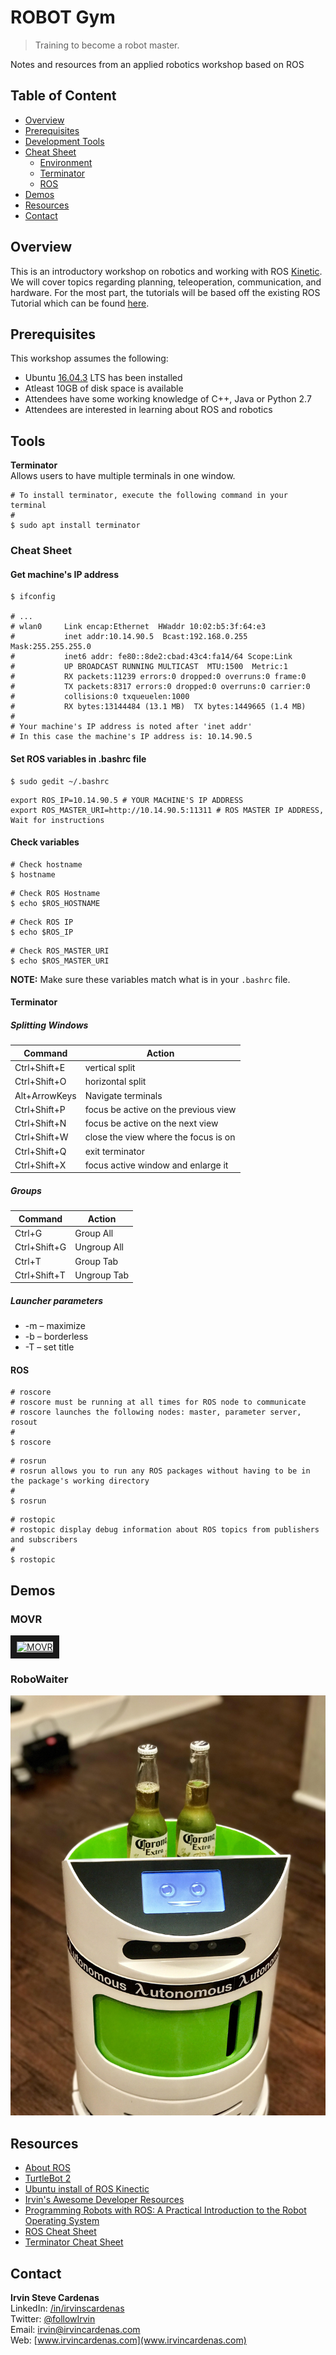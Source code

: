 # ROBOT Gym
> Training to become a robot master.

Notes and resources from an applied robotics workshop based on ROS

## Table of Content
- [Overview](#overview)
- [Prerequisites](#prerequisites)
- [Development Tools](#tools)
- [Cheat Sheet](#cheat-sheet)
  - [Environment](#get-machines-ip-address)
  - [Terminator](#terminator)
  - [ROS](#ros)
- [Demos](#demos)
- [Resources](#resources)
- [Contact](#contact)

## Overview
This is an introductory workshop on robotics and working with ROS [Kinetic](http://wiki.ros.org/kinetic/Installation/Ubuntu).
We will cover topics regarding planning, teleoperation, communication, and hardware.
For the most part, the tutorials will be based off the existing ROS Tutorial which can be found [here](http://wiki.ros.org/ROS/Tutorials/). 

## Prerequisites
This workshop assumes the following:
- Ubuntu [16.04.3](https://www.ubuntu.com/download/desktop) LTS has been installed
- Atleast 10GB of disk space is available
- Attendees have some working knowledge of C++, Java or Python 2.7
- Attendees are interested in learning about ROS and robotics

## Tools 
**Terminator**   
Allows users to have multiple terminals in one window.
```
# To install terminator, execute the following command in your terminal
# 
$ sudo apt install terminator
```
### Cheat Sheet
#### Get machine's IP address
```
$ ifconfig

# ...
# wlan0     Link encap:Ethernet  HWaddr 10:02:b5:3f:64:e3  
#           inet addr:10.14.90.5  Bcast:192.168.0.255  Mask:255.255.255.0
#           inet6 addr: fe80::8de2:cbad:43c4:fa14/64 Scope:Link
#           UP BROADCAST RUNNING MULTICAST  MTU:1500  Metric:1
#           RX packets:11239 errors:0 dropped:0 overruns:0 frame:0
#           TX packets:8317 errors:0 dropped:0 overruns:0 carrier:0
#           collisions:0 txqueuelen:1000 
#           RX bytes:13144484 (13.1 MB)  TX bytes:1449665 (1.4 MB)
#
# Your machine's IP address is noted after 'inet addr'
# In this case the machine's IP address is: 10.14.90.5

```

#### Set ROS variables in .bashrc file
```
$ sudo gedit ~/.bashrc
```
```
export ROS_IP=10.14.90.5 # YOUR MACHINE'S IP ADDRESS
export ROS_MASTER_URI=http://10.14.90.5:11311 # ROS MASTER IP ADDRESS, Wait for instructions
```
#### Check variables

```
# Check hostname
$ hostname
```

```
# Check ROS Hostname
$ echo $ROS_HOSTNAME
```

```
# Check ROS IP
$ echo $ROS_IP
```

```
# Check ROS_MASTER_URI
$ echo $ROS_MASTER_URI
```
**NOTE:** Make sure these variables match what is in your ```.bashrc``` file.

#### Terminator
##### Splitting Windows

| Command  | Action |
| ------------- | ------------- |
| Ctrl+Shift+E | vertical split |
| Ctrl+Shift+O | horizontal split |
| Alt+ArrowKeys | Navigate terminals |
| Ctrl+Shift+P | focus be active on the previous view |
| Ctrl+Shift+N | focus be active on the next view |
| Ctrl+Shift+W | close the view where the focus is on |
| Ctrl+Shift+Q | exit terminator |
| Ctrl+Shift+X | focus active window and enlarge it |

##### Groups

| Command  | Action |
| ------------- | ------------- |
| Ctrl+G  | Group All  |
| Ctrl+Shift+G | Ungroup All |
| Ctrl+T | Group Tab | 
| Ctrl+Shift+T | Ungroup Tab | 

##### Launcher parameters

* -m – maximize
* -b – borderless
* -T – set title


#### ROS

```
# roscore
# roscore must be running at all times for ROS node to communicate
# roscore launches the following nodes: master, parameter server, rosout
# 
$ roscore
```

```
# rosrun
# rosrun allows you to run any ROS packages without having to be in the package's working directory
# 
$ rosrun
```

```
# rostopic
# rostopic display debug information about ROS topics from publishers and subscribers
# 
$ rostopic
```
## Demos

### MOVR
<a href="http://www.youtube.com/watch?feature=player_embedded&v=T0xPm9xqcjY" target="_blank"><img src="http://img.youtube.com/vi/T0xPm9xqcjY/0.jpg" 
alt="MOVR" width="240" height="180" border="10" /></a>

### RoboWaiter
![Robowaiter with Coronas](https://github.com/kPatch/robot-gym/blob/master/res/robowaiter-coronas.jpg)

## Resources

- [About ROS](http://www.ros.org/about-ros/)
- [TurtleBot 2](http://www.turtlebot.com/turtlebot2/)
- [Ubuntu install of ROS Kinectic](http://wiki.ros.org/kinetic/Installation/Ubuntu)
- [Irvin's Awesome Developer Resources](https://github.com/kPatch/awesome-developer-resources)
- [Programming Robots with ROS: A Practical Introduction to the Robot Operating System](https://www.amazon.com/Programming-Robots-ROS-Practical-Introduction/dp/1449323898/)
- [ROS Cheat Sheet](https://mirror.umd.edu/roswiki/attachments/de/ROScheatsheet.pdf)
- [Terminator Cheat Sheet](https://github.com/spabinger/terminator-cheat-sheet)

## Contact

**Irvin Steve Cardenas**   
LinkedIn: [/in/irvinscardenas](wwww.irvincardenas.com/in)   
Twitter: [@followIrvin](wwww.twitter.com/followIrvin)   
Email: [irvin@irvincardenas.com](irvin@irvincardenas.com)   
Web: [www.irvincardenas.com](www.irvincardenas.com)   
